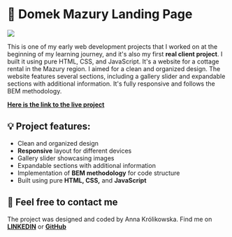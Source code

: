 # 🏡 Domek Mazury Landing Page


<img src='https://i.ibb.co/hyfX3CS/MOKAPDOMEK.png'> 


This is one of my early web development projects that I worked on at the beginning of my learning journey, and it's also my first **real client project**. I built it using pure HTML, CSS, and JavaScript. It's a website for a cottage rental in the Mazury region. I aimed for a clean and organized design. The website features several sections, including a gallery slider and expandable sections with additional information. It's fully responsive and follows the BEM methodology.

[**Here is the link to the live project**](https://annakrolikowska.github.io/mazury-website/) 


 ## :bulb: Project features:
- Clean and organized design
- **Responsive** layout for different devices
- Gallery slider showcasing images
- Expandable sections with additional information
- Implementation of **BEM methodology** for code structure
- Built using pure **HTML, CSS,** and **JavaScript**


## :envelope_with_arrow: Feel free to contact me
The project was designed and coded by Anna Królikowska. Find me on [**LINKEDIN**](https://www.linkedin.com/in/krolikowska-ann/) or [**GitHub**](https://github.com/annakrolikowska)
